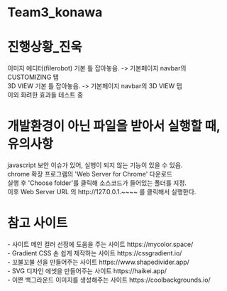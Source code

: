 # Team3_konawa
<h1>진행상황_진욱</h1>
이미지 에디터(filerobot) 기본 틀 잡아놓음.  -> 기본페이지 navbar의 CUSTOMIZING 탭<br>
3D VIEW 기본 틀 잡아놓음. -> 기본페이지 navbar의 3D VIEW 탭<br>
이외 화려한 효과들 테스트 중


<h1>개발환경이 아닌 파일을 받아서 실행할 때, 유의사항</h1>
javascript 보안 이슈가 있어, 실행이 되지 않는 기능이 있을 수 있음.<br>
chrome 확장 프로그램의 'Web Server for Chrome' 다운로드<br>
실행 후 'Choose folder'를 클릭해 소스코드가 들어있는 폴더를 지정.<br>
이후 Web Server URL 의 http://127.0.0.1.~~~~ 를 클릭해서 실행한다.<br>

<h1>참고 사이트</h1>
- 사이트 메인 컬러 선정에 도움을 주는 사이트 https://mycolor.space/ <br> 
- Gradient CSS 손 쉽게 제작하는 사이트 https://cssgradient.io/ <br>
- 꼬불꼬불 선을 만들어주는 사이트 https://www.shapedivider.app/ <br>
- SVG 디자인 에셋을 만들어주는 사이트 https://haikei.app/ <br>
- 이쁜 백그라운드 이미지를 생성해주는 사이트 https://coolbackgrounds.io/ <br>

